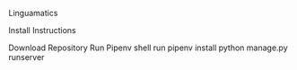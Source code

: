 Linguamatics

Install Instructions

Download Repository
Run Pipenv shell
run pipenv install
python manage.py runserver

